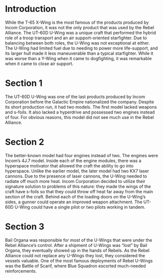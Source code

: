 # Introduction

While the T-65 X-Wing is the most famous of the products produced by Incom Corporation, it was not the only product that was used by the Rebel Alliance.
The UT-60D U-Wing was a unique craft that performed the hybrid role of a troop transport and an air support-oriented starfighter.
Due to balancing between both roles, the U-Wing was not exceptional at either.
The U-Wing had limited fuel due to needing to power more life-support, and its larger hull made it less maneuverable than a typical starfighter.
While it was worse than a Y-Wing when it came to dogfighting, it was remarkable when it came to close air support.

# Section 1

The UT-60D U-Wing was one of the last products produced by Incom Corporation before the Galactic Empire nationalized the company.
Despite its short production run, it had two models.
The first model lacked weapons and s-foils.
It also lacked a hyperdrive and possessed two engines instead of four.
For obvious reasons, this model did not see much use in the Rebel Alliance.

# Section 2

The better-known model had four engines instead of two.
The engines were Incom’s 4J.7 model.
Inside each of the engine modules, there was a hyperspace motivator that allowed the craft the ability to go into hyperspace.
Unlike the earlier model, the later model had two KX7 laser cannons.
Due to the presence of laser cannons, the U-Wing needed to radiate off much more heat.
Incom Corporation decided to utilize their signature solution to problems of this nature: they made the wings of the craft have s-foils so that they could throw off heat far away from the main section of the craft.
Behind each of the loading doors on the U-Wing’s sides, a gunner could operate an improved weapon attachment.
The UT-60D U-Wing could have a single pilot or two pilots working in tandem.

# Section 3

Bail Organa was responsible for most of the U-Wings that were under the Rebel Alliance’s control.
After a shipment of U-Wings was “lost” by Bail Organa, they eventually showed up in the hands of Rebels.
As the Rebel Alliance could not replace any U-Wings they lost, they considered the vessels valuable.
One of the most famous deployments of Rebel U-Wings was the Battle of Scarif, where Blue Squadron escorted much-needed reinforcements.
